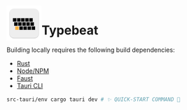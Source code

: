 <img align="left" src="./src/icons/icon.svg" alt="Typebeat logo" style="width: 80px; height: 80px;" width="80px" height="80px" />

# Typebeat

Building locally requires the following build dependencies:

- [Rust](https://www.rust-lang.org/learn/get-started)
- [Node/NPM](https://nodejs.org/)
- [Faust](https://github.com/grame-cncm/faust/releases)
- [Tauri CLI](https://github.com/tauri-apps/tauri/tree/dev/tooling/cli.rs)

```bash
src-tauri/env cargo tauri dev # ✨ QUICK-START COMMAND 💫
```
